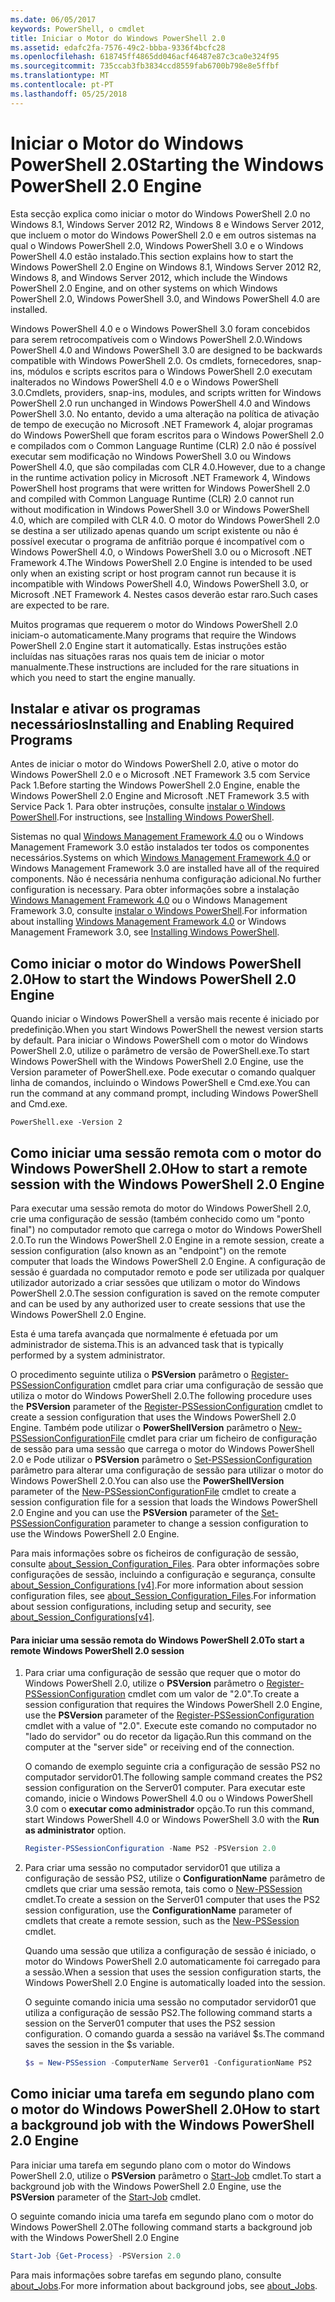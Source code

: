 ```yaml
---
ms.date: 06/05/2017
keywords: PowerShell, o cmdlet
title: Iniciar o Motor do Windows PowerShell 2.0
ms.assetid: edafc2fa-7576-49c2-bbba-9336f4bcfc28
ms.openlocfilehash: 618745ff4865dd046acf46487e87c3ca0e324f95
ms.sourcegitcommit: 735ccab3fb3834ccd8559fab6700b798e8e5ffbf
ms.translationtype: MT
ms.contentlocale: pt-PT
ms.lasthandoff: 05/25/2018
---
```

# <a name="starting-the-windows-powershell-20-engine"></a><span data-ttu-id="c1dc7-103">Iniciar o Motor do Windows PowerShell 2.0</span><span class="sxs-lookup"><span data-stu-id="c1dc7-103">Starting the Windows PowerShell 2.0 Engine</span></span>

<span data-ttu-id="c1dc7-104">Esta secção explica como iniciar o motor do Windows PowerShell 2.0 no Windows 8.1, Windows Server 2012 R2, Windows 8 e Windows Server 2012, que incluem o motor do Windows PowerShell 2.0 e em outros sistemas na qual o Windows PowerShell 2.0, Windows PowerShell 3.0 e o Windows PowerShell 4.0 estão instalado.</span><span class="sxs-lookup"><span data-stu-id="c1dc7-104">This section explains how to start the Windows PowerShell 2.0 Engine on Windows 8.1, Windows Server 2012 R2, Windows 8, and Windows Server 2012, which include the Windows PowerShell 2.0 Engine, and on other systems on which Windows PowerShell 2.0, Windows PowerShell 3.0, and Windows PowerShell 4.0 are installed.</span></span>

<span data-ttu-id="c1dc7-105">Windows PowerShell 4.0 e o Windows PowerShell 3.0 foram concebidos para serem retrocompatíveis com o Windows PowerShell 2.0.</span><span class="sxs-lookup"><span data-stu-id="c1dc7-105">Windows PowerShell 4.0 and Windows PowerShell 3.0 are designed to be backwards compatible with Windows PowerShell 2.0.</span></span> <span data-ttu-id="c1dc7-106">Os cmdlets, fornecedores, snap-ins, módulos e scripts escritos para o Windows PowerShell 2.0 executam inalterados no Windows PowerShell 4.0 e o Windows PowerShell 3.0.</span><span class="sxs-lookup"><span data-stu-id="c1dc7-106">Cmdlets, providers, snap-ins, modules, and scripts written for Windows PowerShell 2.0 run unchanged in Windows PowerShell 4.0 and Windows PowerShell 3.0.</span></span> <span data-ttu-id="c1dc7-107">No entanto, devido a uma alteração na política de ativação de tempo de execução no Microsoft .NET Framework 4, alojar programas do Windows PowerShell que foram escritos para o Windows PowerShell 2.0 e compilados com o Common Language Runtime (CLR) 2.0 não é possível executar sem modificação no Windows PowerShell 3.0 ou Windows PowerShell 4.0, que são compiladas com CLR 4.0.</span><span class="sxs-lookup"><span data-stu-id="c1dc7-107">However, due to a change in the runtime activation policy in Microsoft .NET Framework 4, Windows PowerShell host programs that were written for Windows PowerShell 2.0 and compiled with Common Language Runtime (CLR) 2.0 cannot run without modification in Windows PowerShell 3.0 or Windows PowerShell 4.0, which are compiled with CLR 4.0.</span></span> <span data-ttu-id="c1dc7-108">O motor do Windows PowerShell 2.0 se destina a ser utilizado apenas quando um script existente ou não é possível executar o programa de anfitrião porque é incompatível com o Windows PowerShell 4.0, o Windows PowerShell 3.0 ou o Microsoft .NET Framework 4.</span><span class="sxs-lookup"><span data-stu-id="c1dc7-108">The Windows PowerShell 2.0 Engine is intended to be used only when an existing script or host program cannot run because it is incompatible with Windows PowerShell 4.0, Windows PowerShell 3.0, or Microsoft .NET Framework 4.</span></span> <span data-ttu-id="c1dc7-109">Nestes casos deverão estar raro.</span><span class="sxs-lookup"><span data-stu-id="c1dc7-109">Such cases are expected to be rare.</span></span>

<span data-ttu-id="c1dc7-110">Muitos programas que requerem o motor do Windows PowerShell 2.0 iniciam-o automaticamente.</span><span class="sxs-lookup"><span data-stu-id="c1dc7-110">Many programs that require the Windows PowerShell 2.0 Engine start it automatically.</span></span> <span data-ttu-id="c1dc7-111">Estas instruções estão incluídas nas situações raras nos quais tem de iniciar o motor manualmente.</span><span class="sxs-lookup"><span data-stu-id="c1dc7-111">These instructions are included for the rare situations in which you need to start the engine manually.</span></span>

## <a name="installing-and-enabling-required-programs"></a><span data-ttu-id="c1dc7-112">Instalar e ativar os programas necessários</span><span class="sxs-lookup"><span data-stu-id="c1dc7-112">Installing and Enabling Required Programs</span></span>

<span data-ttu-id="c1dc7-113">Antes de iniciar o motor do Windows PowerShell 2.0, ative o motor do Windows PowerShell 2.0 e o Microsoft .NET Framework 3.5 com Service Pack 1.</span><span class="sxs-lookup"><span data-stu-id="c1dc7-113">Before starting the Windows PowerShell 2.0 Engine, enable the Windows PowerShell 2.0 Engine and Microsoft .NET Framework 3.5 with Service Pack 1.</span></span> <span data-ttu-id="c1dc7-114">Para obter instruções, consulte [instalar o Windows PowerShell](Installing-Windows-PowerShell.md).</span><span class="sxs-lookup"><span data-stu-id="c1dc7-114">For instructions, see [Installing Windows PowerShell](Installing-Windows-PowerShell.md).</span></span>

<span data-ttu-id="c1dc7-115">Sistemas no qual [Windows Management Framework 4.0](http://go.microsoft.com/fwlink/?LinkID=293881) ou o Windows Management Framework 3.0 estão instalados ter todos os componentes necessários.</span><span class="sxs-lookup"><span data-stu-id="c1dc7-115">Systems on which [Windows Management Framework 4.0](http://go.microsoft.com/fwlink/?LinkID=293881) or Windows Management Framework 3.0 are installed have all of the required components.</span></span> <span data-ttu-id="c1dc7-116">Não é necessária nenhuma configuração adicional.</span><span class="sxs-lookup"><span data-stu-id="c1dc7-116">No further configuration is necessary.</span></span> <span data-ttu-id="c1dc7-117">Para obter informações sobre a instalação [Windows Management Framework 4.0](http://go.microsoft.com/fwlink/?LinkID=293881) ou o Windows Management Framework 3.0, consulte [instalar o Windows PowerShell](Installing-Windows-PowerShell.md).</span><span class="sxs-lookup"><span data-stu-id="c1dc7-117">For information about installing [Windows Management Framework 4.0](http://go.microsoft.com/fwlink/?LinkID=293881) or Windows Management Framework 3.0, see [Installing Windows PowerShell](Installing-Windows-PowerShell.md).</span></span>

## <a name="how-to-start-the-windows-powershell-20-engine"></a><span data-ttu-id="c1dc7-118">Como iniciar o motor do Windows PowerShell 2.0</span><span class="sxs-lookup"><span data-stu-id="c1dc7-118">How to start the Windows PowerShell 2.0 Engine</span></span>

<span data-ttu-id="c1dc7-119">Quando iniciar o Windows PowerShell a versão mais recente é iniciado por predefinição.</span><span class="sxs-lookup"><span data-stu-id="c1dc7-119">When you start Windows PowerShell the newest version starts by default.</span></span> <span data-ttu-id="c1dc7-120">Para iniciar o Windows PowerShell com o motor do Windows PowerShell 2.0, utilize o parâmetro de versão de PowerShell.exe.</span><span class="sxs-lookup"><span data-stu-id="c1dc7-120">To start Windows PowerShell with the Windows PowerShell 2.0 Engine, use the Version parameter of PowerShell.exe.</span></span> <span data-ttu-id="c1dc7-121">Pode executar o comando qualquer linha de comandos, incluindo o Windows PowerShell e Cmd.exe.</span><span class="sxs-lookup"><span data-stu-id="c1dc7-121">You can run the command at any command prompt, including Windows PowerShell and Cmd.exe.</span></span>

```
PowerShell.exe -Version 2
```

## <a name="how-to-start-a-remote-session-with-the-windows-powershell-20-engine"></a><span data-ttu-id="c1dc7-122">Como iniciar uma sessão remota com o motor do Windows PowerShell 2.0</span><span class="sxs-lookup"><span data-stu-id="c1dc7-122">How to start a remote session with the Windows PowerShell 2.0 Engine</span></span>

<span data-ttu-id="c1dc7-123">Para executar uma sessão remota do motor do Windows PowerShell 2.0, crie uma configuração de sessão (também conhecido como um "ponto final") no computador remoto que carrega o motor do Windows PowerShell 2.0.</span><span class="sxs-lookup"><span data-stu-id="c1dc7-123">To run the Windows PowerShell 2.0 Engine in a remote session, create a session configuration (also known as an "endpoint") on the remote computer that loads the Windows PowerShell 2.0 Engine.</span></span> <span data-ttu-id="c1dc7-124">A configuração de sessão é guardada no computador remoto e pode ser utilizada por qualquer utilizador autorizado a criar sessões que utilizam o motor do Windows PowerShell 2.0.</span><span class="sxs-lookup"><span data-stu-id="c1dc7-124">The session configuration is saved on the remote computer and can be used by any authorized user to create sessions that use the Windows PowerShell 2.0 Engine.</span></span>

<span data-ttu-id="c1dc7-125">Esta é uma tarefa avançada que normalmente é efetuada por um administrador de sistema.</span><span class="sxs-lookup"><span data-stu-id="c1dc7-125">This is an advanced task that is typically performed by a system administrator.</span></span>

<span data-ttu-id="c1dc7-126">O procedimento seguinte utiliza o **PSVersion** parâmetro o [Register-PSSessionConfiguration](https://technet.microsoft.com/library/e9152ae2-bd6d-4056-9bc7-dc1893aa29ea) cmdlet para criar uma configuração de sessão que utiliza o motor do Windows PowerShell 2.0.</span><span class="sxs-lookup"><span data-stu-id="c1dc7-126">The following procedure uses the **PSVersion** parameter of the [Register-PSSessionConfiguration](https://technet.microsoft.com/library/e9152ae2-bd6d-4056-9bc7-dc1893aa29ea) cmdlet to create a session configuration that uses the Windows PowerShell 2.0 Engine.</span></span> <span data-ttu-id="c1dc7-127">Também pode utilizar o **PowerShellVersion** parâmetro o [New-PSSessionConfigurationFile](https://technet.microsoft.com/library/5f3e3633-6e90-479c-aea9-ba45a1954866) cmdlet para criar um ficheiro de configuração de sessão para uma sessão que carrega o motor do Windows PowerShell 2.0 e Pode utilizar o **PSVersion** parâmetro o [Set-PSSessionConfiguration](https://technet.microsoft.com/library/b21fbad3-1759-4260-b206-dcb8431cd6ea) parâmetro para alterar uma configuração de sessão para utilizar o motor do Windows PowerShell 2.0.</span><span class="sxs-lookup"><span data-stu-id="c1dc7-127">You can also use the **PowerShellVersion** parameter of the [New-PSSessionConfigurationFile](https://technet.microsoft.com/library/5f3e3633-6e90-479c-aea9-ba45a1954866) cmdlet to create a session configuration file for a session that loads the Windows PowerShell 2.0 Engine and you can use the **PSVersion** parameter of the [Set-PSSessionConfiguration](https://technet.microsoft.com/library/b21fbad3-1759-4260-b206-dcb8431cd6ea) parameter to change a session configuration to use the Windows PowerShell 2.0 Engine.</span></span>

<span data-ttu-id="c1dc7-128">Para mais informações sobre os ficheiros de configuração de sessão, consulte [about_Session_Configuration_Files](https://technet.microsoft.com/library/c7217447-1ebf-477b-a8ef-4dbe9a1473b8). Para obter informações sobre configurações de sessão, incluindo a configuração e segurança, consulte [about_Session_Configurations [v4]](https://technet.microsoft.com/library/a2fbe12a-350c-4d04-be50-24102824e3ab).</span><span class="sxs-lookup"><span data-stu-id="c1dc7-128">For more information about session configuration files, see [about_Session_Configuration_Files](https://technet.microsoft.com/library/c7217447-1ebf-477b-a8ef-4dbe9a1473b8).For information about session configurations, including setup and security, see [about_Session_Configurations[v4]](https://technet.microsoft.com/library/a2fbe12a-350c-4d04-be50-24102824e3ab).</span></span>

#### <a name="to-start-a-remote-windows-powershell-20-session"></a><span data-ttu-id="c1dc7-129">Para iniciar uma sessão remota do Windows PowerShell 2.0</span><span class="sxs-lookup"><span data-stu-id="c1dc7-129">To start a remote Windows PowerShell 2.0 session</span></span>

1. <span data-ttu-id="c1dc7-130">Para criar uma configuração de sessão que requer que o motor do Windows PowerShell 2.0, utilize o **PSVersion** parâmetro o [Register-PSSessionConfiguration](https://technet.microsoft.com/library/e9152ae2-bd6d-4056-9bc7-dc1893aa29ea) cmdlet com um valor de "2.0".</span><span class="sxs-lookup"><span data-stu-id="c1dc7-130">To create a session configuration that requires the Windows PowerShell 2.0 Engine, use the **PSVersion** parameter of the [Register-PSSessionConfiguration](https://technet.microsoft.com/library/e9152ae2-bd6d-4056-9bc7-dc1893aa29ea) cmdlet with a value of "2.0".</span></span> <span data-ttu-id="c1dc7-131">Execute este comando no computador no "lado do servidor" ou do recetor da ligação.</span><span class="sxs-lookup"><span data-stu-id="c1dc7-131">Run this command on the computer at the "server side" or receiving end of the connection.</span></span>

   <span data-ttu-id="c1dc7-132">O comando de exemplo seguinte cria a configuração de sessão PS2 no computador servidor01.</span><span class="sxs-lookup"><span data-stu-id="c1dc7-132">The following sample command creates the PS2 session configuration on the Server01 computer.</span></span> <span data-ttu-id="c1dc7-133">Para executar este comando, inicie o Windows PowerShell 4.0 ou o Windows PowerShell 3.0 com o **executar como administrador** opção.</span><span class="sxs-lookup"><span data-stu-id="c1dc7-133">To run this command, start Windows PowerShell 4.0 or Windows PowerShell 3.0 with the **Run as administrator** option.</span></span>

   ```powershell
   Register-PSSessionConfiguration -Name PS2 -PSVersion 2.0
   ```

2. <span data-ttu-id="c1dc7-134">Para criar uma sessão no computador servidor01 que utiliza a configuração de sessão PS2, utilize o **ConfigurationName** parâmetro de cmdlets que criar uma sessão remota, tais como o [New-PSSession](https://technet.microsoft.com/library/76f6628c-054c-4eda-ba7a-a6f28daaa26f) cmdlet.</span><span class="sxs-lookup"><span data-stu-id="c1dc7-134">To create a session on the Server01 computer that uses the PS2 session configuration, use the **ConfigurationName** parameter of cmdlets that create a remote session, such as the [New-PSSession](https://technet.microsoft.com/library/76f6628c-054c-4eda-ba7a-a6f28daaa26f) cmdlet.</span></span>

   <span data-ttu-id="c1dc7-135">Quando uma sessão que utiliza a configuração de sessão é iniciado, o motor do Windows PowerShell 2.0 automaticamente foi carregado para a sessão.</span><span class="sxs-lookup"><span data-stu-id="c1dc7-135">When a session that uses the session configuration starts, the Windows PowerShell 2.0 Engine is automatically loaded into the session.</span></span>

   <span data-ttu-id="c1dc7-136">O seguinte comando inicia uma sessão no computador servidor01 que utiliza a configuração de sessão PS2.</span><span class="sxs-lookup"><span data-stu-id="c1dc7-136">The following command starts a session on the Server01 computer that uses the PS2 session configuration.</span></span> <span data-ttu-id="c1dc7-137">O comando guarda a sessão na variável $s.</span><span class="sxs-lookup"><span data-stu-id="c1dc7-137">The command saves the session in the $s variable.</span></span>

   ```powershell
   $s = New-PSSession -ComputerName Server01 -ConfigurationName PS2
   ```

## <a name="how-to-start-a-background-job-with-the-windows-powershell-20-engine"></a><span data-ttu-id="c1dc7-138">Como iniciar uma tarefa em segundo plano com o motor do Windows PowerShell 2.0</span><span class="sxs-lookup"><span data-stu-id="c1dc7-138">How to start a background job with the Windows PowerShell 2.0 Engine</span></span>

<span data-ttu-id="c1dc7-139">Para iniciar uma tarefa em segundo plano com o motor do Windows PowerShell 2.0, utilize o **PSVersion** parâmetro o [Start-Job](https://technet.microsoft.com/library/2bc04935-0deb-4ec0-b856-d7290cca6442) cmdlet.</span><span class="sxs-lookup"><span data-stu-id="c1dc7-139">To start a background job with the Windows PowerShell 2.0 Engine, use the **PSVersion** parameter of the [Start-Job](https://technet.microsoft.com/library/2bc04935-0deb-4ec0-b856-d7290cca6442) cmdlet.</span></span>

<span data-ttu-id="c1dc7-140">O seguinte comando inicia uma tarefa em segundo plano com o motor do Windows PowerShell 2.0</span><span class="sxs-lookup"><span data-stu-id="c1dc7-140">The following command starts a background job with the Windows PowerShell 2.0 Engine</span></span>

```powershell
Start-Job {Get-Process} -PSVersion 2.0
```

<span data-ttu-id="c1dc7-141">Para mais informações sobre tarefas em segundo plano, consulte [about_Jobs](/powershell/module/microsoft.powershell.core/about/about_jobs).</span><span class="sxs-lookup"><span data-stu-id="c1dc7-141">For more information about background jobs, see [about_Jobs](/powershell/module/microsoft.powershell.core/about/about_jobs).</span></span>
